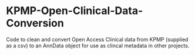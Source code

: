 # KPMP-Open-Clinical-Data-Conversion
Code to clean and convert Open Access Clinical data from KPMP (supplied as a csv) to an AnnData object for use as clincal metadata in other projects.
